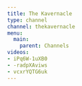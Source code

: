 ```yaml
---
title: The Kavernacle
type: channel
channel: thekavernacle
menu:
  main:
    parent: Channels
videos:
- iPq6W-1uXB0
- -radpXAviws
- vcxrYQTG6uk
---
```

